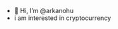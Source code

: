 - 👋 Hi, I’m @arkanohu 
- i am interested in cryptocurrency


<!---
arkanohu/arkanohu is a ✨ special ✨ repository because its `README.md` (this file) appears on your GitHub profile.
You can click the Preview link to take a look at your changes.
--->
